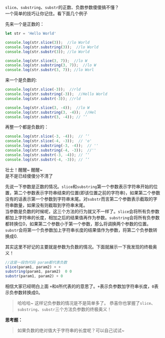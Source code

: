 `slice`、`substring`、`substr`的正数、负数参数傻傻搞不懂？  
一个简单的技巧让你记住。看下面几个例子

先来一个是正数的：
```js
let str = 'Hello World'

console.log(str.slice(3));  //lo World
console.log(str.substring(3));  //lo World
console.log(str.substr(3)); //lo World

console.log(str.slice(3, 7));  //lo W
console.log(str.substring(3, 7));  //lo W
console.log(str.substr(3, 7)); //lo Worl
```
来一个是负数的:
```js
console.log(str.slice(-3));  //rld
console.log(str.substring(-3));  //Hello World
console.log(str.substr(-3)); //rld

console.log(str.slice(3, -4));  //lo W
console.log(str.substring(3, -4));  //Hel
console.log(str.substr(3, -4)); // ’‘
```
再整一个都是负数的：
```js
console.log(str.slice(-3, -4));  // ’‘ 
console.log(str.slice(-4, -3));  // 'o' 
console.log(str.substring(-3, -4));  // '' 
console.log(str.substring(-4, -3));  //'' 
console.log(str.substr(-3, -4)); // ’‘ 
console.log(str.substr(-4, -3)); // ’‘ 
```
壮士！醒醒~ 醒醒~  
是不是已经傻傻分不清了

先说一下参数是正数的情况。`slice`和`substring`第一个参数表示字符串开始的位置，第二个参数表示字符串结束的位置(即该位置之前的字符串)，如果第二个参数没有的话表示第一个参数到字符串末尾。对`substr`而言第二个参数表示截取的字符串数量，如果没有则截取到字符串末尾。  
当参数是负数的时候呢，这三个方法的行为就又不一样了。`slice`会将所有负参数都加上字符串的长度，相加之后的结果值再作为参数。`substring`会将所有负参数都转换位0，如果第二个参数小于第一个参数，那么将调换两个参数的位置。`substr`会将第一个负参数加上字符串长度的结果值作为参数，将第二个负参数转换成0.  

其实这里不好记的主要就是参数为负数的情况。下面就展示一下我发现的终极奥义！

```js
//这是一段伪代码 param都代表负数
slice(param1, param2) + +
substring(param1, param2)  0 0
substr(param1, param2) + 0
```
相信大家已经明白上面 `+`和`0`所代表的的意思了。`+`表示负参数加字符串长度，`0`表示负参数转换成0。
>哈哈哈~ 这样记负参数的情况是不是简单多了。 恭喜你也掌握了`slice`、`substring`、`substr`三个方法负参数的终极奥义！

**思考题：**
>如果负数的绝对值大于字符串的长度呢？可以自己试试~


